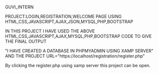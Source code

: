 GUVI_INTERN 

PROJECT:LOGIN,REGISTRATION,WELCOME PAGE USING HTML,CSS,JAVASCRIPT,AJAX,JSON,MYSQL,PHP,BOOTSTRAP

IN THIS PROJECT I HAVE USED THE ABOVE HTML,CSS,JAVASCRIPT,AJAX,MYSQL,PHP,BOOTSTRAP CODE TO GIVE THE FINAL OUTPUT


"I HAVE CREATED A DATABASE IN PHPMYADMIN USING XAMP SERVER" AND THE PROJECT URL="https://localhost/registration/register.php"

By clicking the register.php using xamp server this project can be open.

